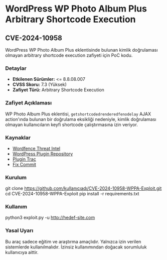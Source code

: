 # WordPress WP Photo Album Plus Arbitrary Shortcode Execution

## CVE-2024-10958

WordPress WP Photo Album Plus eklentisinde bulunan kimlik doğrulaması olmayan arbitrary shortcode execution zafiyeti için PoC kodu.

### Detaylar

- **Etkilenen Sürümler:** <= 8.8.08.007
- **CVSS Skoru:** 7.3 (Yüksek)
- **Zafiyet Türü:** Arbitrary Shortcode Execution

### Zafiyet Açıklaması

WP Photo Album Plus eklentisi, `getshortcodedrenderedfenodelay` AJAX action'ında bulunan bir doğrulama eksikliği nedeniyle, kimlik doğrulaması olmayan kullanıcıların keyfi shortcode çalıştırmasına izin veriyor.

### Kaynaklar

- [Wordfence Threat Intel](https://www.wordfence.com/threat-intel/vulnerabilities/id/53bb0871-343a-4299-9902-682c422152d1)
- [WordPress Plugin Repository](https://wordpress.org/plugins/wp-photo-album-plus/)
- [Plugin Trac](https://plugins.trac.wordpress.org/browser/wp-photo-album-plus/tags/8.8.08.004/wppa-ajax.php#L1238)
- [Fix Commit](https://plugins.trac.wordpress.org/changeset/3184852/)

### Kurulum

git clone https://github.com/kullanıcıadı/CVE-2024-10958-WPPA-Exploit.git
cd CVE-2024-10958-WPPA-Exploit
pip install -r requirements.txt


### Kullanım

python3 exploit.py -u http://hedef-site.com


### Yasal Uyarı

Bu araç sadece eğitim ve araştırma amaçlıdır. Yalnızca izin verilen sistemlerde kullanılmalıdır. İzinsiz kullanımından doğacak sorumluluk kullanıcıya aittir.


